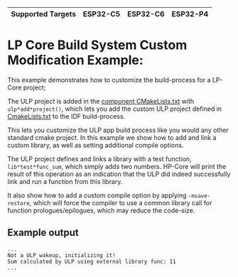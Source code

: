 | Supported Targets | ESP32-C5 | ESP32-C6 | ESP32-P4 |
| ----------------- | -------- | -------- | -------- |

# LP Core Build System Custom Modification Example:

This example demonstrates how to customize the build-process for a LP-Core project;

The ULP project is added in the [component CMakeLists.txt](main/CMakeLists.txt) with `ulp*add*project()`, which lets you add the custom ULP project defined in [CmakeLists.txt](main/ulp/CMakeLists.txt) to the IDF build-process.

This lets you customize the ULP app build process like you would any other standard cmake project. In this example we show how to add and link a custom library, as well as setting additional compile options.

The ULP project defines and links a library with a test function, `lib*test*func_sum`, which simply adds two numbers. HP-Core will print the result of this operation as an indication that the ULP did indeed successfully link and run a function from this library.

It also show how to add a custom compile option by applying `-msave-restore`, which will force the compiler to use a common library call for function prologues/epilogues, which may reduce the code-size. 

## Example output

```
...
Not a ULP wakeup, initializing it!
Sum calculated by ULP using external library func: 11
...
```